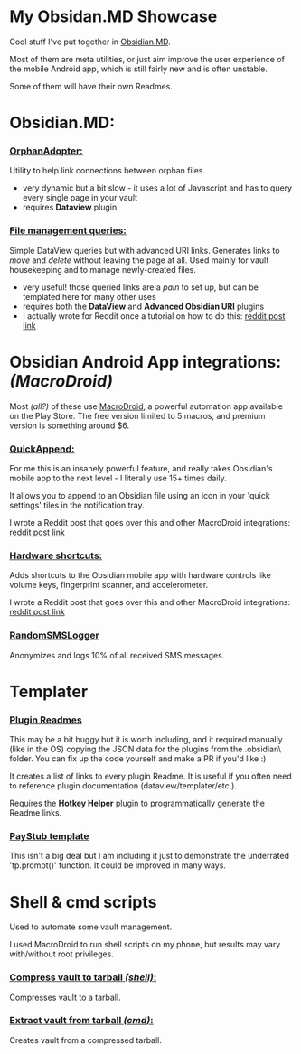 # My Obsidan.MD Showcase

Cool stuff I've put together in [Obsidian.MD](https://obsidian.md).

Most of them are meta utilities, or just aim improve the user experience of the mobile Android app, which is still fairly new and is often unstable.

Some of them will have their own Readmes.



# Obsidian.MD:

### [**OrphanAdopter:**](/OrphanAdopter/)
Utility to help link connections between orphan files.
- very dynamic but a bit slow - it uses a lot of Javascript and has to query every single page in your vault
- requires **Dataview** plugin

### [**File management queries:**](/FileManagementQueries/)
Simple DataView queries but with advanced URI links. Generates links to *move* and *delete* without leaving the page at all. Used mainly for vault housekeeping and to manage newly-created files.

- very useful! those queried links are a *pain* to set up, but can be templated here for many other uses 
- requires both the **DataView** and **Advanced Obsidian URI** plugins 
- I actually wrote for Reddit once a tutorial on how to do this: [reddit post link](https://www.reddit.com/r/ObsidianMD/comments/rlljp9/dataview_queues_for_file_management_with_buttons/)




# **Obsidian Android App integrations:** *(MacroDroid)*

Most *(all?)* of these use [MacroDroid](https://play.google.com/store/apps/details?id=com.arlosoft.macrodroid&hl=en_US&gl=US), a powerful automation app available on the Play Store. The free version limited to 5 macros, and premium version is something around $6.


### [**QuickAppend:**](/QuickAppend/)
For me this is an insanely powerful feature, and really takes Obsidian's mobile app to the next level - I literally use 15+ times daily.

It allows you to append to an Obsidian file using an icon in your 'quick settings' tiles in the notification tray.  

I wrote a Reddit post that goes over this and other MacroDroid integrations: [reddit post link](https://www.reddit.com/r/ObsidianMD/comments/rkf22r/improving_the_obsidianmd_android_app_dramatically/)


### [**Hardware shortcuts:**](/AndroidHardwareShortcuts/)
Adds shortcuts to the Obsidian mobile app with hardware controls like volume keys, fingerprint scanner, and accelerometer.

I wrote a Reddit post that goes over this and other MacroDroid integrations: [reddit post link](https://www.reddit.com/r/ObsidianMD/comments/rkf22r/improving_the_obsidianmd_android_app_dramatically/)

### **[RandomSMSLogger](/RandomSMSLogger/)**

Anonymizes and logs 10% of all received SMS messages.


# Templater

### [Plugin Readmes](Templater/PluginReadmes/)

This may be a bit buggy but it is worth including, and it required manually (like in the OS) copying the JSON data for the plugins from the \.obsidian\ folder. You can fix up the code yourself and make a PR if you'd like :)

It creates a list of links to every plugin Readme. It is useful if you often need to reference plugin documentation (dataview/templater/etc.).

Requires the **Hotkey Helper** plugin to programmatically generate the Readme links.



### [PayStub template](Templater/PayStubTemplate/)

This isn't a big deal but I am including it just to demonstrate the underrated 'tp.prompt()' function. It could be improved in many ways.


# **Shell & cmd scripts**

Used to automate some vault management.

I used MacroDroid to run shell scripts on my phone, but results may vary with/without root privileges.

### [**Compress vault to tarball** *(shell)*:](/Bat-ShellScripts/)
Compresses vault to a tarball.

### [**Extract vault from tarball** *(cmd)*:](/Bat-ShellScripts/)
Creates vault from a compressed tarball.

